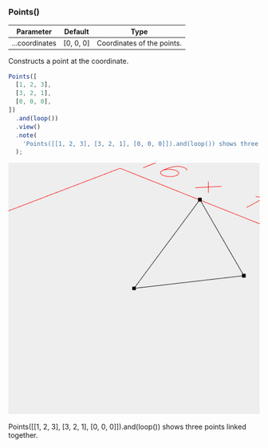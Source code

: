 ### Points()
Parameter|Default|Type
---|---|---
...coordinates|[0, 0, 0]|Coordinates of the points.

Constructs a point at the coordinate.

```JavaScript
Points([
  [1, 2, 3],
  [3, 2, 1],
  [0, 0, 0],
])
  .and(loop())
  .view()
  .note(
    'Points([[1, 2, 3], [3, 2, 1], [0, 0, 0]]).and(loop()) shows three points linked together.'
  );
```

![Image](Points.md.0.png)

Points([[1, 2, 3], [3, 2, 1], [0, 0, 0]]).and(loop()) shows three points linked together.
